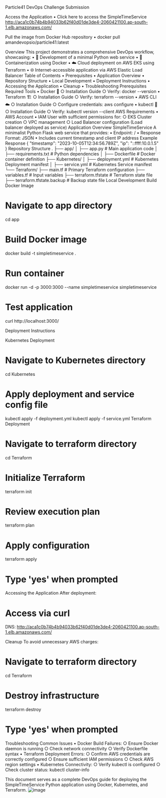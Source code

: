 Particle41 DevOps Challenge Submission

Access the Application
	• Click here to access the SimpleTimeService 
http://aca1c0b74b4b94033b62f40d01de3de4-2060421100.ap-south-1.elb.amazonaws.com/ 

Pull the image from Docker Hub repository
	• docker pull amandevopsio/particle41:latest
	
Overview
This project demonstrates a comprehensive DevOps workflow, showcasing:
	• 🚀 Development of a minimal Python web service
	• 🐳 Containerization using Docker
	• ☁️ Cloud deployment on AWS EKS using Terraform
	• 🌐 Internet-accessible application via AWS Elastic Load Balancer
Table of Contents
	• Prerequisites
	• Application Overview
	• Repository Structure
	• Local Development
	• Deployment Instructions
	• Accessing the Application
	• Cleanup
	• Troubleshooting
Prerequisites
Required Tools
	• Docker 🐳
		○ Installation Guide
		○ Verify: docker --version
	• Terraform 🏗
		○ Installation Guide
		○ Verify: terraform --version
	• AWS CLI ☁️
		○ Installation Guide
		○ Configure credentials: aws configure
	• kubectl 🧩
		○ Installation Guide
		○ Verify: kubectl version --client
AWS Requirements
	• AWS Account
	• IAM User with sufficient permissions for:
		○ EKS Cluster creation
		○ VPC management
		○ Load Balancer configuration (Load balancer deployed as service)
Application Overview
SimpleTimeService
A minimalist Python Flask web service that provides:
	• Endpoint: /
	• Response Format: JSON
	• Includes current timestamp and client IP address
Example Response
{
  "timestamp": "2023-10-05T12:34:56.789Z",
  "ip": "::ffff:10.0.1.5"
}
Repository Structure
.
├── app/
│   ├── app.py              # Main application code
│   ├── requirements.txt    # Python dependencies
│   ├── Dockerfile          # Docker container definition
├── Kubernetes/
│   ├── deployment.yml      # Kubernetes Deployment manifest
│   ├── service.yml         # Kubernetes Service manifest
└── Terraform/
    ├── main.tf             # Primary Terraform configuration
    ├── variables.tf        # Input variables
    ├── terraform.tfstate   # Terraform state file
    ├── terraform.tfstate.backup # Backup state file
Local Development
Build Docker Image
# Navigate to app directory
cd app
# Build Docker image
docker build -t simpletimeservice .
# Run container
docker run -d -p 3000:3000 --name simpletimeservice simpletimeservice
# Test application
curl http://localhost:3000/

Deployment Instructions

Kubernetes Deployment
# Navigate to Kubernetes directory
cd Kubernetes
# Apply deployment and service config file
kubectl apply -f deployment.yml
kubectl apply -f service.yml
Terraform Deployment
# Navigate to terraform directory
cd Terraform
# Initialize Terraform
terraform init
# Review execution plan
terraform plan
# Apply configuration
terraform apply
# Type 'yes' when prompted

Accessing the Application
After deployment:
# Access via curl
DNS: http://aca1c0b74b4b94033b62f40d01de3de4-2060421100.ap-south-1.elb.amazonaws.com/ 

Cleanup
To avoid unnecessary AWS charges:
# Navigate to terraform directory
cd Terraform
# Destroy infrastructure
terraform destroy
# Type 'yes' when prompted

Troubleshooting
Common Issues
	• Docker Build Failures:
		○ Ensure Docker daemon is running
		○ Check network connectivity
		○ Verify Dockerfile syntax
	• Terraform Deployment Errors:
		○ Confirm AWS credentials are correctly configured
		○ Ensure sufficient IAM permissions
		○ Check AWS region settings
	• Kubernetes Connectivity:
		○ Verify kubectl is configured
		○ Check cluster status: kubectl cluster-info

This document serves as a complete DevOps guide for deploying the SimpleTimeService Python application using Docker, Kubernetes, and Terraform.
![image](https://github.com/user-attachments/assets/9780c939-732e-4299-b17e-931c7522a1b8)
